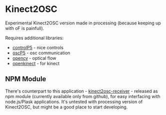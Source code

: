 # Kinect2OSC

Experimental Kinect2OSC version made in processing (because keeping up with oF is painfull).

Requires additional libraries:

- [controlP5](https://github.com/sojamo/controlp5) - nice controls
- [oscP5](http://www.sojamo.de/libraries/oscP5/) - osc communication
- [opencv](https://github.com/atduskgreg/opencv-processing) - optical flow
- [openkinect](http://shiffman.net/p5/kinect/) - for kinect

## NPM Module

There's counterpart to this application - [kinect2osc-receiver](https://github.com/szymonkaliski/kinect2osc-receiver) - released as npm module (currently available only from github), for easy interfacing with node.js/Plask applications. It's untested with processing version of Kinect2OSC, but might be a good place to start developing.
